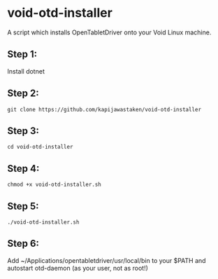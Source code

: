 # void-otd-installer
A script which installs OpenTabletDriver onto your Void Linux machine.

## Step 1:
Install dotnet
## Step 2:
```git clone https://github.com/kapijawastaken/void-otd-installer```
## Step 3:
```cd void-otd-installer```
## Step 4:
```chmod +x void-otd-installer.sh```
## Step 5:
```./void-otd-installer.sh```
## Step 6:
Add ~/Applications/opentabletdriver/usr/local/bin to your $PATH and autostart otd-daemon (as your user, not as root!)
